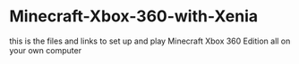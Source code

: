 # Minecraft-Xbox-360-with-Xenia
this is the files and links to set up and play Minecraft Xbox 360 Edition all on your own computer
